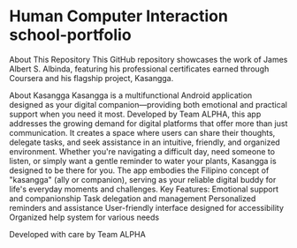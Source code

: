 # Human Computer Interaction school-portfolio

About This Repository
This GitHub repository showcases the work of James Albert S. Albinda, featuring his professional certificates earned through Coursera and his flagship project, Kasangga.

About Kasangga
Kasangga is a multifunctional Android application designed as your digital companion—providing both emotional and practical support when you need it most. Developed by Team ALPHA, this app addresses the growing demand for digital platforms that offer more than just communication. It creates a space where users can share their thoughts, delegate tasks, and seek assistance in an intuitive, friendly, and organized environment.
Whether you're navigating a difficult day, need someone to listen, or simply want a gentle reminder to water your plants, Kasangga is designed to be there for you. The app embodies the Filipino concept of "kasangga" (ally or companion), serving as your reliable digital buddy for life's everyday moments and challenges.
Key Features:
Emotional support and companionship
Task delegation and management
Personalized reminders and assistance
User-friendly interface designed for accessibility
Organized help system for various needs

Developed with care by Team ALPHA
